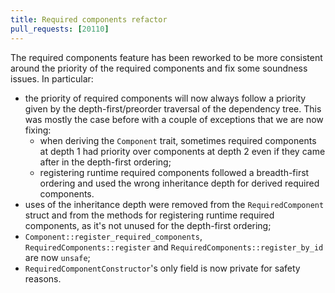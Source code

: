 ```yaml
---
title: Required components refactor
pull_requests: [20110]
---
```


The required components feature has been reworked to be more consistent around the priority of the required components and fix some soundness issues. In particular:

- the priority of required components will now always follow a priority given by the depth-first/preorder traversal of the dependency tree. This was mostly the case before with a couple of exceptions that we are now fixing:
  - when deriving the `Component` trait, sometimes required components at depth 1 had priority over components at depth 2 even if they came after in the depth-first ordering;
  - registering runtime required components followed a breadth-first ordering and used the wrong inheritance depth for derived required components.
- uses of the inheritance depth were removed from the `RequiredComponent` struct and from the methods for registering runtime required components, as it's not unused for the depth-first ordering;
- `Component::register_required_components`, `RequiredComponents::register` and `RequiredComponents::register_by_id` are now `unsafe`;
- `RequiredComponentConstructor`'s only field is now private for safety reasons.
